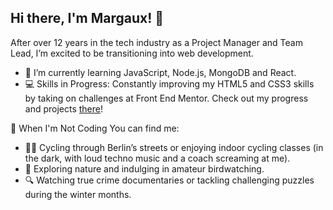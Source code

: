 ## Hi there, I'm Margaux! 👋

<!--
**margaux-works/margaux-works** is a ✨ _special_ ✨ repository because its `README.md` (this file) appears on your GitHub profile.

Here are some ideas to get you started:

- 🔭 I’m currently working on ...
- 🌱 I’m currently learning ...
- 👯 I’m looking to collaborate on ...
- 🤔 I’m looking for help with ...
- 💬 Ask me about ...
- 📫 How to reach me: ...
- 😄 Pronouns: ...
- ⚡ Fun fact: ...
-->

After over 12 years in the tech industry as a Project Manager and Team Lead, I’m excited to be transitioning into web development. 

- 🌱 I’m currently learning JavaScript, Node.js, MongoDB and React.
- 💻 Skills in Progress: Constantly improving my HTML5 and CSS3 skills by taking on challenges at Front End Mentor. Check out my progress and projects [there](https://www.frontendmentor.io/profile/margaux-works)!

🦉 When I'm Not Coding
You can find me:

- 🚴‍♀️ Cycling through Berlin’s streets or enjoying indoor cycling classes (in the dark, with loud techno music and a coach screaming at me).<br/> 
- 🦅 Exploring nature and indulging in amateur birdwatching.<br/>
- 🔍 Watching true crime documentaries or tackling challenging puzzles during the winter months.<br/>
